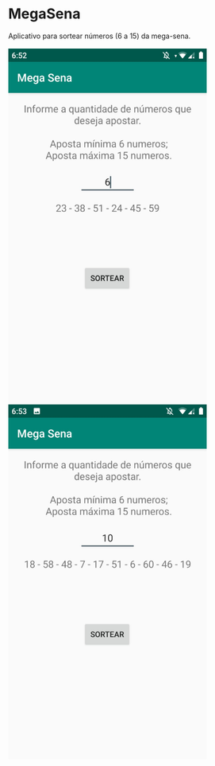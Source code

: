 # MegaSena

Aplicativo para sortear números (6 a 15) da mega-sena.
<br>
<br>
<img src="./app%20images/m2.jpeg"   width="400">
<img src="./app%20images/m1.jpeg"   width="400">
